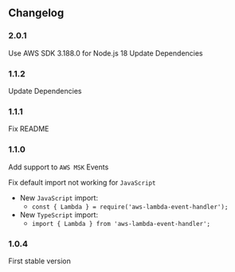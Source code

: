 ## Changelog

### 2.0.1

Use AWS SDK 3.188.0 for Node.js 18
Update Dependencies

### 1.1.2

Update Dependencies

### 1.1.1

Fix README

### 1.1.0

Add support to `AWS MSK` Events

Fix default import not working for `JavaScript`
- New `JavaScript` import:
	-  `const { Lambda } = require('aws-lambda-event-handler');`
- New `TypeScript` import:
	-  `import { Lambda } from 'aws-lambda-event-handler';`

### 1.0.4

First stable version
